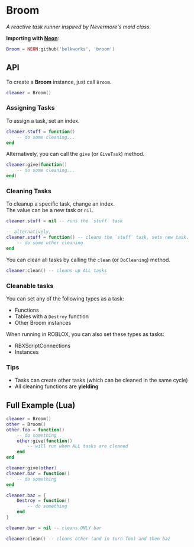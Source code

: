 
# Broom
*A reactive task runner inspired by Nevermore's maid class.*

**Importing with [Neon](https://github.com/Belkworks/NEON)**:
```lua
Broom = NEON:github('belkworks', 'broom')
```

## API

To create a **Broom** instance, just call `Broom`.  
```lua
cleaner = Broom()
```

### Assigning Tasks

To assign a task, set an index.
```lua
cleaner.stuff = function()
    -- do some cleaning...
end
```

Alternatively, you can call the `give` (or `GiveTask`) method.
```lua
cleaner:give(function()
    -- do some cleaning...
end)
```

### Cleaning Tasks

To cleanup a specific task, change an index.  
The value can be a new task or `nil`.
```lua
cleaner.stuff = nil -- runs the `stuff` task

-- alternatively,
cleaner.stuff = function() -- cleans the `stuff` task, sets new task.
    -- do some other cleaning
end
```

You can clean all tasks by calling the `clean` (or `DoCleaning`) method.
```lua
cleaner:clean() -- cleans up ALL tasks
```

### Cleanable tasks

You can set any of the following types as a task:
- Functions
- Tables with a `Destroy` function
- Other Broom instances

When running in ROBLOX, you can also set these types as tasks:
- RBXScriptConnections
- Instances

### Tips

- Tasks can create other tasks (which can be cleaned in the same cycle)
- All cleaning functions are **yielding**

## Full Example  (Lua)

```lua
cleaner = Broom()
other = Broom()
other.foo = function()
    -- do something
    other:give(function()
        -- will run when ALL tasks are cleaned
    end
end

cleaner:give(other)
cleaner.bar = function()
    -- do something
end

cleaner.baz = {
    Destroy = function()
        -- do something
    end
}

cleaner.bar = nil -- cleans ONLY bar

cleaner:clean() -- cleans other (and in turn foo) and then baz
```
